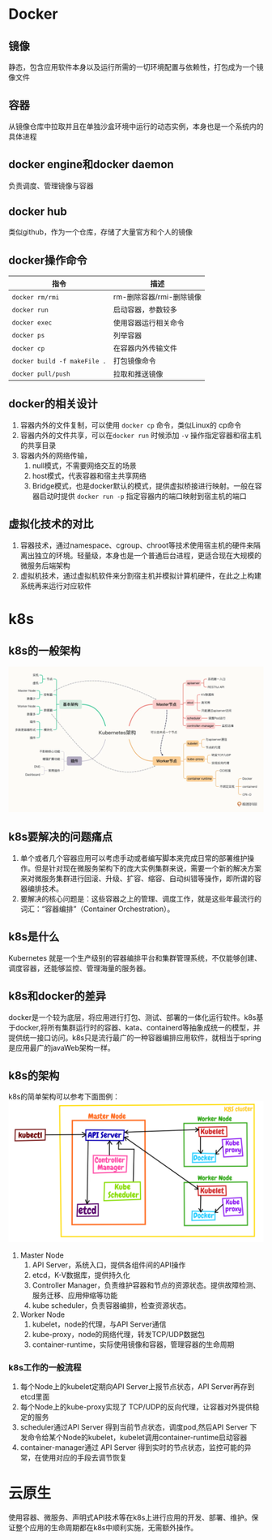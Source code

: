 # Docker

## 镜像
静态，包含应用软件本身以及运行所需的一切环境配置与依赖性，打包成为一个镜像文件

## 容器
从镜像仓库中拉取并且在单独沙盒环境中运行的动态实例，本身也是一个系统内的具体进程

## docker engine和docker daemon
负责调度、管理镜像与容器

## docker hub
类似github，作为一个仓库，存储了大量官方和个人的镜像

## docker操作命令 

| 指令 | 描述 |
| ---- | ---- |
| `docker rm/rmi` | rm-删除容器/rmi-删除镜像 |
| `docker run` | 启动容器，参数较多 |
| `docker exec` | 使用容器运行相关命令 |
| `docker ps` | 列举容器 |
| `docker cp` | 在容器内外传输文件 |
| `docker build -f makeFile .` | 打包镜像命令 |
| `docker pull/push` | 拉取和推送镜像 |

## docker的相关设计
1. 容器内外的文件复制，可以使用 `docker cp` 命令，类似Linux的 cp命令
2. 容器内外的文件共享，可以在`docker run` 时候添加 `-v` 操作指定容器和宿主机的共享目录
3. 容器内外的网络传输，
	1. null模式，不需要网络交互的场景
	2. host模式，代表容器和宿主共享网络
	3. Bridge模式，也是docker默认的模式，提供虚拟桥接进行映射。一般在容器启动时提供 `docker run -p` 指定容器内的端口映射到宿主机的端口

## 虚拟化技术的对比
1. 容器技术，通过namespace、cgroup、chroot等技术使用宿主机的硬件来隔离出独立的环境。轻量级，本身也是一个普通后台进程，更适合现在大规模的微服务后端架构
2. 虚拟机技术，通过虚拟机软件来分割宿主机并模拟计算机硬件，在此之上构建系统再来运行对应软件

# k8s
## k8s的一般架构
![](65d38ac50b4f2f1fd4b6700d5b8e7be1.webp)
## k8s要解决的问题痛点
1. 单个或者几个容器应用可以考虑手动或者编写脚本来完成日常的部署维护操作。但是针对现在微服务架构下的庞大实例集群来说，需要一个新的解决方案来对微服务集群进行回滚、升级、扩容、缩容、自动纠错等操作，即所谓的容器编排技术。
2. 要解决的核心问题是：这些容器之上的管理、调度工作，就是这些年最流行的词汇：“容器编排”（Container Orchestration）。

## k8s是什么
Kubernetes 就是一个生产级别的容器编排平台和集群管理系统，不仅能够创建、调度容器，还能够监控、管理海量的服务器。

## k8s和docker的差异
docker是一个较为底层，将应用进行打包、测试、部署的一体化运行软件。k8s基于docker,将所有集群运行时的容器、kata、containerd等抽象成统一的模型，并提供统一接口访问。k8s只是流行最广的一种容器编排应用软件，就相当于spring是应用最广的javaWeb架构一样。

## k8s的架构
k8s的简单架构可以参考下面图例：
![](344e0c6dc2141b12f99e61252110f6b7.webp)
1. Master Node
	1. API Server，系统入口，提供各组件间的API操作
	2. etcd，K-V数据库，提供持久化
	3. Controller Manager，负责维护容器和节点的资源状态。提供故障检测、服务迁移、应用伸缩等功能
	4. kube scheduler，负责容器编排，检查资源状态。
2. Worker Node
	1. kubelet，node的代理，与API Server通信
	2. kube-proxy，node的网络代理，转发TCP/UDP数据包
	3. container-runtime，实际使用镜像和容器，管理容器的生命周期
### k8s工作的一般流程
1. 每个Node上的kubelet定期向API Server上报节点状态，API Server再存到etcd里面
2. 每个Node上的kube-proxy实现了 TCP/UDP的反向代理，让容器对外提供稳定的服务
3. scheduler通过API Server 得到当前节点状态，调度pod,然后API Server 下发命令给某个Node的kubelet，kubelet调用container-runtime启动容器
4. container-manager通过 API Server 得到实时的节点状态，监控可能的异常，在使用对应的手段去调节恢复

# 云原生
使用容器、微服务、声明式API技术等在k8s上进行应用的开发、部署、维护。保证整个应用的生命周期都在k8s中顺利实施，无需额外操作。



